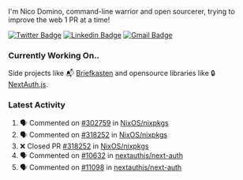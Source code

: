 
I'm Nico Domino, command-line warrior and open sourcerer, trying to improve the web 1 PR at a time!

[![Twitter Badge](https://img.shields.io/badge/-@ndom91-1ca0f1?style=flat-square&labelColor=1ca0f1&logo=twitter&logoColor=white&link=https://twitter.com/ndom91)](https://twitter.com/ndom91) [![Linkedin Badge](https://img.shields.io/badge/-ndom91-blue?style=flat-square&logo=Linkedin&logoColor=white&link=https://www.linkedin.com/in/ndom91/)](https://www.linkedin.com/in/ndom91/) [![Gmail Badge](https://img.shields.io/badge/-yo@ndo.dev-c14438?style=flat-square&logo=mail.ru&logoColor=white&link=mailto:yo@ndo.dev)](mailto:yo@ndo.dev)

### Currently Working On..

Side projects like 📬 [Briefkasten](https://briefkastenhq.com) and opensource libraries like 🔒 [NextAuth.js](https://github.com/nextauthjs/next-auth).

<!--START_SECTION_PROFILE_VIEWS:readme-info-->
<!--END_SECTION_PROFILE_VIEWS:readme-info-->

<!--START_SECTION_DAILY_COMMIT:readme-info-->
<!--END_SECTION_DAILY_COMMIT:readme-info-->

<!--START_SECTION_WEEKLY_COMMIT:readme-info-->
<!--END_SECTION_WEEKLY_COMMIT:readme-info-->

### Latest Activity

<!--START_SECTION:activity-->
1. 🗣 Commented on [#302759](https://github.com/NixOS/nixpkgs/pull/302759#issuecomment-2156041620) in [NixOS/nixpkgs](https://github.com/NixOS/nixpkgs)
2. 🗣 Commented on [#318252](https://github.com/NixOS/nixpkgs/pull/318252#issuecomment-2156039673) in [NixOS/nixpkgs](https://github.com/NixOS/nixpkgs)
3. ❌ Closed PR [#318252](https://github.com/NixOS/nixpkgs/pull/318252) in [NixOS/nixpkgs](https://github.com/NixOS/nixpkgs)
4. 🗣 Commented on [#10632](https://github.com/nextauthjs/next-auth/issues/10632#issuecomment-2156019162) in [nextauthjs/next-auth](https://github.com/nextauthjs/next-auth)
5. 🗣 Commented on [#11098](https://github.com/nextauthjs/next-auth/pull/11098#issuecomment-2156018344) in [nextauthjs/next-auth](https://github.com/nextauthjs/next-auth)
<!--END_SECTION:activity-->
